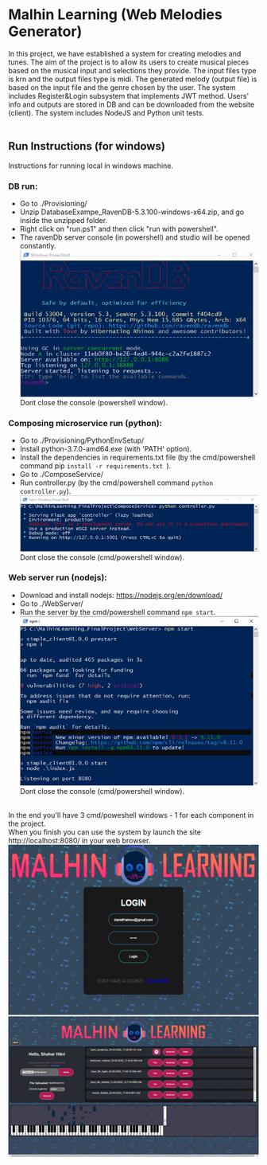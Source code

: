 # Malhin Learning (Web Melodies Generator)
In this project, we have established a system for creating melodies and tunes.
The aim of the project is to allow its users to create musical pieces based on the musical input and selections they provide.
The input files type is krn and the output files type is midi.
The generated melody (output file) is based on the input file and the genre chosen by the user.
The system includes Register&Login subsystem that implements JWT method.
Users' info and outputs are stored in DB and can be downloaded from the website (client).
The system includes NodeJS and Python unit tests.<br/><br/>

## Run Instructions (for windows)
Instructions for running local in windows machine.

### DB run:
- Go to ./Provisioning/
- Unzip DatabaseExampe_RavenDB-5.3.100-windows-x64.zip, and go inside the unzipped folder.
- Right click on "run.ps1" and then click "run with powershell".
- The ravenDb server console (in powershell) and studio will be opened constantly.
![alt text](/README/RavenConsole.png?raw=true)
<br/>Dont close the console (powershell window).

### Composing microservice run (python):
- Go to ./Provisioning/PythonEnvSetup/
- Install python-3.7.0-amd64.exe (with 'PATH' option).
- Install the dependencies in requirements.txt file (by the cmd/powershell command pip ```install -r requirements.txt ```).
- Go to ./ComposeService/
- Run controller.py (by the cmd/powershell command ```python controller.py```).
![alt text](/README/ComposingServiceConsole.png?raw=true)
<br/>Dont close the console (cmd/powershell window).


### Web server run (nodejs):
- Download and install nodejs: https://nodejs.org/en/download/
- Go to ./WebServer/
- Run the server by the cmd/powershell command ```npm start```.
![alt text](/README/WebServerConsole.png?raw=true)
<br/>Dont close the console (cmd/powershell window).<br/><br/>



In the end you'll have 3 cmd/poweshell windows - 1 for each component in the project.
<br/>When you finish you can use the system by launch the site http://localhost:8080/ in your web browser.
![alt text](/README/WebLogin.png?raw=true)
![alt text](/README/WebIndex.png?raw=true)
